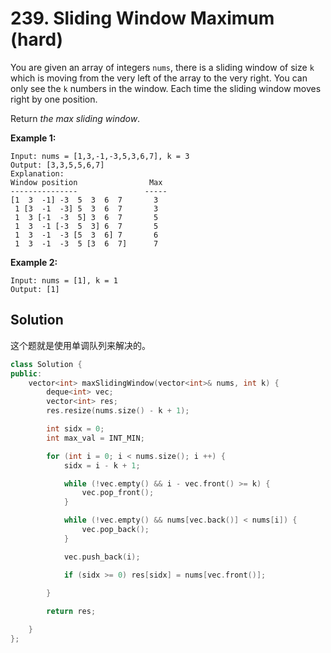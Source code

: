 # 239. Sliding Window Maximum (hard)

You are given an array of integers `nums`, there is a sliding window of size `k` which is moving from the very left of the array to the very right. You can only see the `k` numbers in the window. Each time the sliding window moves right by one position.

Return *the max sliding window*.

**Example 1:**

```
Input: nums = [1,3,-1,-3,5,3,6,7], k = 3
Output: [3,3,5,5,6,7]
Explanation: 
Window position                Max
---------------               -----
[1  3  -1] -3  5  3  6  7       3
 1 [3  -1  -3] 5  3  6  7       3
 1  3 [-1  -3  5] 3  6  7       5
 1  3  -1 [-3  5  3] 6  7       5
 1  3  -1  -3 [5  3  6] 7       6
 1  3  -1  -3  5 [3  6  7]      7
```

**Example 2:**

```
Input: nums = [1], k = 1
Output: [1]
```

## Solution

这个题就是使用单调队列来解决的。

```c++
class Solution {
public:
    vector<int> maxSlidingWindow(vector<int>& nums, int k) {
        deque<int> vec;
        vector<int> res;
        res.resize(nums.size() - k + 1);

        int sidx = 0;
        int max_val = INT_MIN;

        for (int i = 0; i < nums.size(); i ++) {
            sidx = i - k + 1;

            while (!vec.empty() && i - vec.front() >= k) {
                vec.pop_front();
            }

            while (!vec.empty() && nums[vec.back()] < nums[i]) {
                vec.pop_back();
            }

            vec.push_back(i);

            if (sidx >= 0) res[sidx] = nums[vec.front()];
            
        }

        return res;

    }
};
```